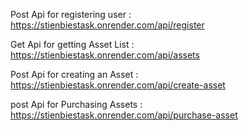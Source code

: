 Post Api for registering user : https://stienbiestask.onrender.com/api/register

Get Api for getting Asset List : https://stienbiestask.onrender.com/api/assets

Post Api for creating an Asset : https://stienbiestask.onrender.com/api/create-asset

post Api for Purchasing Assets : https://stienbiestask.onrender.com/api/purchase-asset
